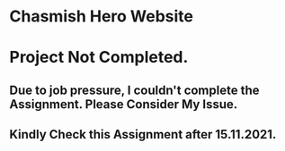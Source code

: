 # Chasmish Hero Website

# Project Not Completed.

## Due to job pressure, I couldn't complete the Assignment. Please Consider My Issue.

## Kindly Check this Assignment after 15.11.2021.

